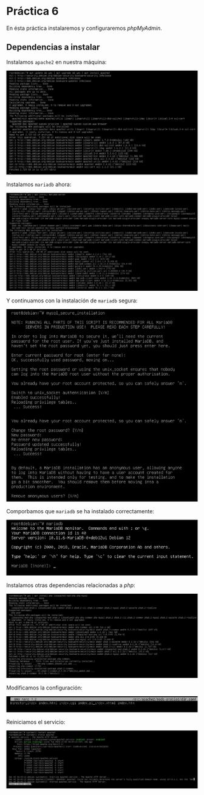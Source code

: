 # Práctica 6 
En ésta práctica instalaremos y configuraremos *phpMyAdmin*.

## Dependencias a instalar
Instalamos `apache2` en nuestra máquina:
<p align="center">
  <img src="https://github.com/MadPsychic/SysLinux/blob/main/practica6/imgs/Screenshot%20From%202024-12-03%2020-32-58.png?raw=true" alt="Instalado" />
</p>

Instalamos `mariadb` ahora:
<p align="center">
  <img src="https://github.com/MadPsychic/SysLinux/blob/main/practica6/imgs/Screenshot%20From%202024-12-03%2020-34-05.png?raw=true" alt="Desde hace rato" />
</p>

Y continuamos con la instalación de `mariadb` segura:
<p align="center">
  <img src="https://github.com/MadPsychic/SysLinux/blob/main/practica6/imgs/Screenshot%20From%202024-12-03%2020-36-46.png?raw=true" alt="Imagen" />
</p>

Comporbamos que `mariadb` se ha instalado correctamente:
<p align="center">
  <img src="https://github.com/MadPsychic/SysLinux/blob/main/practica6/imgs/Screenshot%20From%202024-12-03%2020-37-31.png?raw=true" alt="Desde hace rato" />
</p>

Instalamos otras dependencias relacionadas a *php*:
<p align="center">
  <img src="https://github.com/MadPsychic/SysLinux/blob/main/practica6/imgs/Screenshot%20From%202024-12-03%2020-39-39.png?raw=true" alt="Desde hace rato" />
</p>

Modificamos la configuración:
<p align="center">
  <img src="https://github.com/MadPsychic/SysLinux/blob/main/practica6/imgs/Screenshot%20From%202024-12-03%2020-44-34.png?raw=true" alt="Desde hace rato" />
</p>

Reiniciamos el servicio:
<p align="center">
  <img src="https://github.com/MadPsychic/SysLinux/blob/main/practica6/imgs/Screenshot%20From%202024-12-03%2020-45-51.png?raw=true" alt="Desde hace rato" />
</p>
